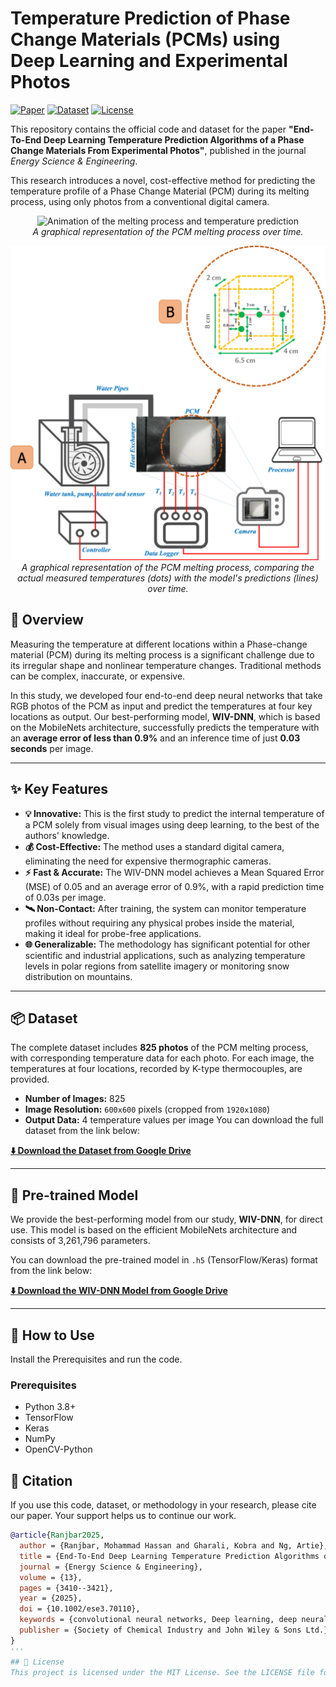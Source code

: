 # Temperature Prediction of Phase Change Materials (PCMs) using Deep Learning and Experimental Photos

[![Paper](https://img.shields.io/badge/Paper-Energy%20Science%20%26%20Engineering-blue)](https://doi.org/10.1002/ese3.70110)
[![Dataset](https://img.shields.io/badge/Dataset-Available-green)](https://github.com/mhranjbar/CLRE/PCM)
[![License](https://img.shields.io/badge/License-MIT-yellow.svg)](https://opensource.org/licenses/MIT)

This repository contains the official code and dataset for the paper **"End-To-End Deep Learning Temperature Prediction Algorithms of a Phase Change Materials From Experimental Photos"**, published in the journal *Energy Science & Engineering*.

This research introduces a novel, cost-effective method for predicting the temperature profile of a Phase Change Material (PCM) during its melting process, using only photos from a conventional digital camera.

<p align="center">
  <img src="https://raw.githubusercontent.com/mhranjbar/CLRE/refs/heads/main/PCM/images/video_2025-07-12_18-28-32.gif" alt="Animation of the melting process and temperature prediction">
  <br>
  <em>A graphical representation of the PCM melting process over time.</em>
</p>

<p align="center">
  <img src="https://raw.githubusercontent.com/mhranjbar/CLRE/refs/heads/main/PCM/images/ese370110-fig-0001-m.jpg" alt=" melting process and temperature prediction">
  <br>
  <em>A graphical representation of the PCM melting process, comparing the actual measured temperatures (dots) with the model's predictions (lines) over time.</em>
</p>

## 📝 Overview

Measuring the temperature at different locations within a Phase-change material (PCM) during its melting process is a significant challenge due to its irregular shape and nonlinear temperature changes. Traditional methods can be complex, inaccurate, or expensive.

In this study, we developed four end-to-end deep neural networks that take RGB photos of the PCM as input and predict the temperatures at four key locations as output. Our best-performing model, **WIV-DNN**, which is based on the MobileNets architecture, successfully predicts the temperature with an **average error of less than 0.9%** and an inference time of just **0.03 seconds** per image.

---

## ✨ Key Features

- **💡 Innovative:** This is the first study to predict the internal temperature of a PCM solely from visual images using deep learning, to the best of the authors' knowledge.
- **💰 Cost-Effective:** The method uses a standard digital camera, eliminating the need for expensive thermographic cameras.
- **⚡️ Fast & Accurate:** The WIV-DNN model achieves a Mean Squared Error (MSE) of 0.05 and an average error of 0.9%, with a rapid prediction time of 0.03s per image.
- **🛰️ Non-Contact:** After training, the system can monitor temperature profiles without requiring any physical probes inside the material, making it ideal for probe-free applications.
- **🌐 Generalizable:** The methodology has significant potential for other scientific and industrial applications, such as analyzing temperature levels in polar regions from satellite imagery or monitoring snow distribution on mountains.

---

## 📦 Dataset

The complete dataset includes **825 photos** of the PCM melting process, with corresponding temperature data for each photo. For each image, the temperatures at four locations, recorded by K-type thermocouples, are provided.

- **Number of Images:** 825
- **Image Resolution:** `600x600` pixels (cropped from `1920x1080`) 
- **Output Data:** 4 temperature values per image 
You can download the full dataset from the link below:

[**⬇️ Download the Dataset from Google Drive**](https://drive.google.com/file/d/1xxXln1PPOgPzk92ylIBm3hpi0Wk3XnxO/view?usp=sharing)

---

## 🤖 Pre-trained Model

We provide the best-performing model from our study, **WIV-DNN**, for direct use. This model is based on the efficient MobileNets architecture and consists of 3,261,796 parameters.

You can download the pre-trained model in `.h5` (TensorFlow/Keras) format from the link below:

[**⬇️ Download the WIV-DNN Model from Google Drive**](https://drive.google.com/file/d/1_wxrKXV9GO6zASgb4sceZsB7cvXctlma/view?usp=sharing)

---

## 🚀 How to Use

Install the Prerequisites and run the code.

### Prerequisites
- Python 3.8+
- TensorFlow
- Keras
- NumPy
- OpenCV-Python


## 📜 Citation
If you use this code, dataset, or methodology in your research, please cite our paper. Your support helps us to continue our work.
```bibtex
@article{Ranjbar2025,
  author = {Ranjbar, Mohammad Hassan and Gharali, Kobra and Ng, Artie},
  title = {End-To-End Deep Learning Temperature Prediction Algorithms of a Phase Change Materials From Experimental Photos},
  journal = {Energy Science & Engineering},
  volume = {13},
  pages = {3410--3421},
  year = {2025},
  doi = {10.1002/ese3.70110},
  keywords = {convolutional neural networks, Deep learning, deep neural networks, experimental pictures, phase change material, temperature measurements},
  publisher = {Society of Chemical Industry and John Wiley & Sons Ltd.}
}
'''
## 📄 License
This project is licensed under the MIT License. See the LICENSE file for more details.
